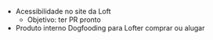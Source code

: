 - Acessibilidade no site da Loft
	- Objetivo: ter PR pronto
- Produto interno Dogfooding para Lofter comprar ou alugar